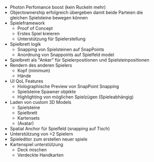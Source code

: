 - Photon Perfomance boost (kein Ruckeln mehr)
- Objectownership erfolgreich übergeben damit beide Parteien die gleichen Spielsteine bewegen können
- Spieleframework
    - Proof of Concept
    - Erstes Spiel kreieren
    - Unterstützung für Spielerstellung 
- Spielbrett logik
    - Snapping von Spielsteinen auf SnapPoints
    - Anordnung von Snappoints auf Spielfeld model
- Spielbrett als "Anker" für Spielerpositionen und Spielsteinpositionen
- Rendern des anderen Spielers
    - Kopf (minimum)
    - Hände
- UI QoL Features
    - Holographische Preview von SnapPoint Snapping
    - Spielsteine Spawner objekte
    - Highlighting von möglichen Spielzügen (Spieleabhängig)
- Laden von custom 3D Models
    - Spielsteine
    - Spielbrett
    - Kartensets
    - (Avatar)
- Spatial Anchor für Spielfeld (snapping auf Tisch)
- Unterstützung von >2 Spielern
- Spieleditor zum erstellen neuer spiele
- Kartenspiel unterstützung 
    - Deck mischen
    - Verdeckte Handkarten